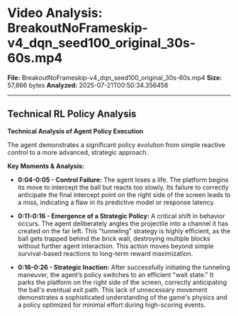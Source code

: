 # Video Analysis: BreakoutNoFrameskip-v4_dqn_seed100_original_30s-60s.mp4

**File:** BreakoutNoFrameskip-v4_dqn_seed100_original_30s-60s.mp4
**Size:** 57,866 bytes
**Analyzed:** 2025-07-21T00:50:34.356458

---

## Technical RL Policy Analysis

**Technical Analysis of Agent Policy Execution**

The agent demonstrates a significant policy evolution from simple reactive control to a more advanced, strategic approach.

**Key Moments & Analysis:**

*   **0:04-0:05 - Control Failure:** The agent loses a life. The platform begins its move to intercept the ball but reacts too slowly. Its failure to correctly anticipate the final intercept point on the right side of the screen leads to a miss, indicating a flaw in its predictive model or response latency.

*   **0:11-0:16 - Emergence of a Strategic Policy:** A critical shift in behavior occurs. The agent deliberately angles the projectile into a channel it has created on the far left. This "tunneling" strategy is highly efficient, as the ball gets trapped behind the brick wall, destroying multiple blocks without further agent interaction. This action moves beyond simple survival-based reactions to long-term reward maximization.

*   **0:16-0:26 - Strategic Inaction:** After successfully initiating the tunneling maneuver, the agent’s policy switches to an efficient "wait state." It parks the platform on the right side of the screen, correctly anticipating the ball's eventual exit path. This lack of unnecessary movement demonstrates a sophisticated understanding of the game's physics and a policy optimized for minimal effort during high-scoring events.
